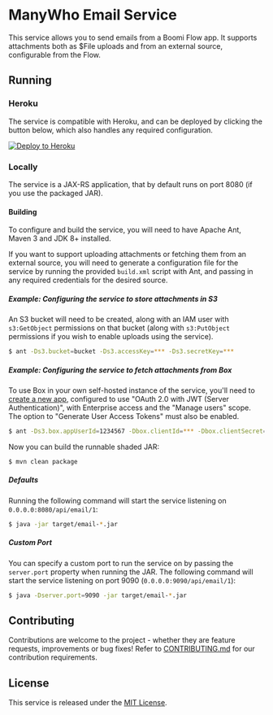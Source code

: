 ManyWho Email Service
=====================

This service allows you to send emails from a Boomi Flow app. It supports attachments both as $File uploads and from an 
external source, configurable from the Flow.

## Running

### Heroku

The service is compatible with Heroku, and can be deployed by clicking the button below, which also handles any 
required configuration.

[![Deploy to Heroku](https://www.herokucdn.com/deploy/button.svg)](https://heroku.com/deploy?template=https://github.com/manywho/service-email/tree/develop)

### Locally

The service is a JAX-RS application, that by default runs on port 8080 (if you use the packaged JAR).

#### Building

To configure and build the service, you will need to have Apache Ant, Maven 3 and JDK 8+ installed.

If you want to support uploading attachments or fetching them from an external source, you will need to generate a 
configuration file for the service by running the provided `build.xml` script with Ant, and passing in any required
credentials for the desired source.

##### Example: Configuring the service to store attachments in S3

An S3 bucket will need to be created, along with an IAM user with `s3:GetObject` permissions on that bucket (along 
with `s3:PutObject` permissions if you wish to enable uploads using the service).

```bash
$ ant -Ds3.bucket=bucket -Ds3.accessKey=*** -Ds3.secretKey=***
```

##### Example: Configuring the service to fetch attachments from Box

To use Box in your own self-hosted instance of the service, you'll need to [create a new app](https://app.box.com/developers/console),
configured to use "OAuth 2.0 with JWT (Server Authentication)", with Enterprise access and the "Manage users" scope. The 
option to "Generate User Access Tokens" must also be enabled.

```bash
$ ant -Ds3.box.appUserId=1234567 -Dbox.clientId=*** -Dbox.clientSecret=*** -Dbox.publicKeyId=a1b2c3d4 -Dbox.privateKey=*** -Dbox.privateKeyPassword=***
```

Now you can build the runnable shaded JAR:

```bash
$ mvn clean package
```

##### Defaults

Running the following command will start the service listening on `0.0.0.0:8080/api/email/1`:

```bash
$ java -jar target/email-*.jar
```

##### Custom Port

You can specify a custom port to run the service on by passing the `server.port` property when running the JAR. The
following command will start the service listening on port 9090 (`0.0.0.0:9090/api/email/1`):

```bash
$ java -Dserver.port=9090 -jar target/email-*.jar
```

## Contributing

Contributions are welcome to the project - whether they are feature requests, improvements or bug fixes! Refer to 
[CONTRIBUTING.md](CONTRIBUTING.md) for our contribution requirements.

## License

This service is released under the [MIT License](http://opensource.org/licenses/mit-license.php).
